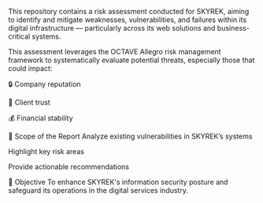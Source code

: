 This repository contains a risk assessment conducted for SKYREK, aiming to identify and mitigate weaknesses, vulnerabilities, and failures within its digital infrastructure — particularly across its web solutions and business-critical systems.

This assessment leverages the OCTAVE Allegro risk management framework to systematically evaluate potential threats, especially those that could impact:

🔒 Company reputation

🤝 Client trust

💰 Financial stability

📌 Scope of the Report
Analyze existing vulnerabilities in SKYREK’s systems

Highlight key risk areas

Provide actionable recommendations

🎯 Objective
To enhance SKYREK's information security posture and safeguard its operations in the digital services industry.
